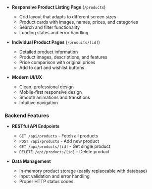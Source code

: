 

- **Responsive Product Listing Page** (`/products`)
  - Grid layout that adapts to different screen sizes
  - Product cards with images, names, prices, and categories
  - Search and filter functionality
  - Loading states and error handling

- **Individual Product Pages** (`/products/[id]`)
  - Detailed product information
  - Product images, descriptions, and features
  - Price comparison with original prices
  - Add to cart and wishlist buttons

- **Modern UI/UX**
  - Clean, professional design
  - Mobile-first responsive design
  - Smooth animations and transitions
  - Intuitive navigation

### Backend Features
- **RESTful API Endpoints**
  - `GET /api/products` - Fetch all products
  - `POST /api/products` - Add new product
  - `GET /api/products/[id]` - Get single product
  - `DELETE /api/products/[id]` - Delete product

- **Data Management**
  - In-memory product storage (easily replaceable with database)
  - Input validation and error handling
  - Proper HTTP status codes

